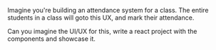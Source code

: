 Imagine you're building an attendance system for a class. The entire students in a class will goto this UX, and mark their attendance.

Can you imagine the UI/UX for this, write a react project with the components and showcase it.

